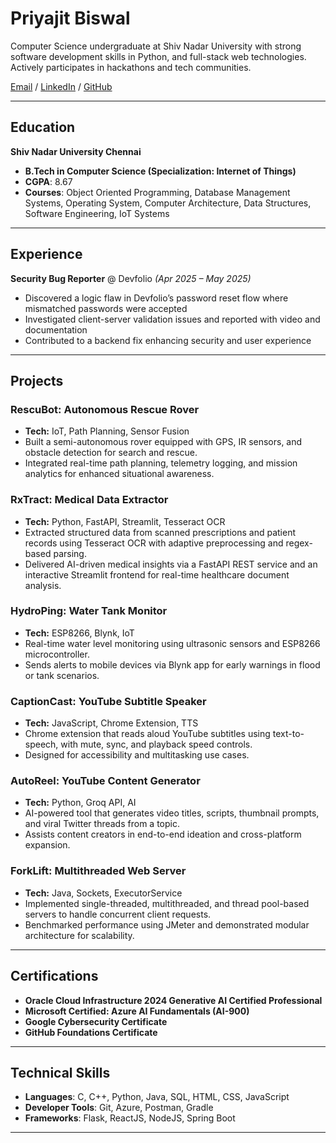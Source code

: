 # Priyajit Biswal

Computer Science undergraduate at Shiv Nadar University with strong software development skills in Python, and full-stack web technologies. Actively participates in hackathons and tech communities.

[Email](mailto:priyajitbiswal010@gmail.com) / [LinkedIn](https://www.linkedin.com/in/priyajit-biswal) / [GitHub](https://github.com/priyajitbiswal)

---

## Education

**Shiv Nadar University Chennai**

- **B.Tech in Computer Science (Specialization: Internet of Things)**
- **CGPA**: 8.67
- **Courses**: Object Oriented Programming, Database Management Systems, Operating System, Computer Architecture, Data Structures, Software Engineering, IoT Systems

---

## Experience

**Security Bug Reporter** @ Devfolio _(Apr 2025 – May 2025)_

- Discovered a logic flaw in Devfolio’s password reset flow where mismatched passwords were accepted
- Investigated client-server validation issues and reported with video and documentation
- Contributed to a backend fix enhancing security and user experience

---

## Projects

### RescuBot: Autonomous Rescue Rover  
- **Tech:** IoT, Path Planning, Sensor Fusion  
- Built a semi-autonomous rover equipped with GPS, IR sensors, and obstacle detection for search and rescue.  
- Integrated real-time path planning, telemetry logging, and mission analytics for enhanced situational awareness.



### RxTract: Medical Data Extractor 
- **Tech:** Python, FastAPI, Streamlit, Tesseract OCR
- Extracted structured data from scanned prescriptions and patient records using Tesseract OCR with adaptive preprocessing and regex-based parsing.
- Delivered AI-driven medical insights via a FastAPI REST service and an interactive Streamlit frontend for real-time healthcare document analysis.



### HydroPing: Water Tank Monitor  
- **Tech:** ESP8266, Blynk, IoT  
- Real-time water level monitoring using ultrasonic sensors and ESP8266 microcontroller.  
- Sends alerts to mobile devices via Blynk app for early warnings in flood or tank scenarios.



### CaptionCast: YouTube Subtitle Speaker  
- **Tech:** JavaScript, Chrome Extension, TTS  
- Chrome extension that reads aloud YouTube subtitles using text-to-speech, with mute, sync, and playback speed controls.  
- Designed for accessibility and multitasking use cases.



### AutoReel: YouTube Content Generator  
- **Tech:** Python, Groq API, AI  
- AI-powered tool that generates video titles, scripts, thumbnail prompts, and viral Twitter threads from a topic.  
- Assists content creators in end-to-end ideation and cross-platform expansion.



### ForkLift: Multithreaded Web Server  
- **Tech:** Java, Sockets, ExecutorService  
- Implemented single-threaded, multithreaded, and thread pool-based servers to handle concurrent client requests.  
- Benchmarked performance using JMeter and demonstrated modular architecture for scalability.


---

## Certifications

- **Oracle Cloud Infrastructure 2024 Generative AI Certified Professional**
- **Microsoft Certified: Azure AI Fundamentals (AI-900)**
- **Google Cybersecurity Certificate**
- **GitHub Foundations Certificate**

---

## Technical Skills

- **Languages**: C, C++, Python, Java, SQL, HTML, CSS, JavaScript
- **Developer Tools**: Git, Azure, Postman, Gradle
- **Frameworks**: Flask, ReactJS, NodeJS, Spring Boot

---
